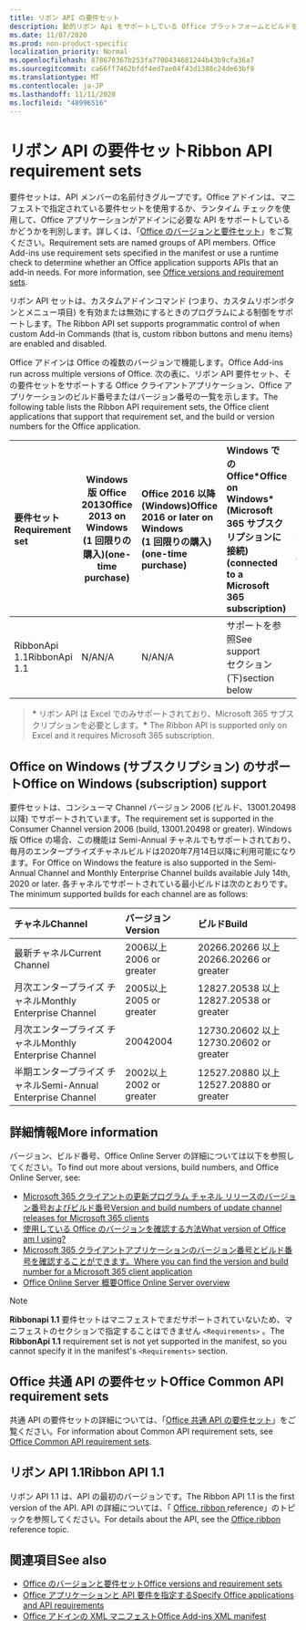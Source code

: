 ```yaml
---
title: リボン API の要件セット
description: 動的リボン Api をサポートしている Office プラットフォームとビルドを指定します。
ms.date: 11/07/2020
ms.prod: non-product-specific
localization_priority: Normal
ms.openlocfilehash: 878670367b253fa7700434681244b43b9cfa36a7
ms.sourcegitcommit: ca66ff7462bfdf4ed7ae04f43d1388c24de63bf9
ms.translationtype: MT
ms.contentlocale: ja-JP
ms.lasthandoff: 11/11/2020
ms.locfileid: "48996516"
---
```

# <a name="ribbon-api-requirement-sets"></a><span data-ttu-id="5fa6a-103">リボン API の要件セット</span><span class="sxs-lookup"><span data-stu-id="5fa6a-103">Ribbon API requirement sets</span></span>

<span data-ttu-id="5fa6a-p101">要件セットは、API メンバーの名前付きグループです。Office アドインは、マニフェストで指定されている要件セットを使用するか、ランタイム チェックを使用して、Office アプリケーションがアドインに必要な API をサポートしているかどうかを判別します。詳しくは、「[Office のバージョンと要件セット](/office/dev/add-ins/develop/office-versions-and-requirement-sets)」をご覧ください。</span><span class="sxs-lookup"><span data-stu-id="5fa6a-p101">Requirement sets are named groups of API members. Office Add-ins use requirement sets specified in the manifest or use a runtime check to determine whether an Office application supports APIs that an add-in needs. For more information, see [Office versions and requirement sets](/office/dev/add-ins/develop/office-versions-and-requirement-sets).</span></span>

<span data-ttu-id="5fa6a-107">リボン API セットは、カスタムアドインコマンド (つまり、カスタムリボンボタンとメニュー項目) を有効または無効にするときのプログラムによる制御をサポートします。</span><span class="sxs-lookup"><span data-stu-id="5fa6a-107">The Ribbon API set supports programmatic control of when custom Add-in Commands (that is, custom ribbon buttons and menu items) are enabled and disabled.</span></span>

<span data-ttu-id="5fa6a-108">Office アドインは Office の複数のバージョンで機能します。</span><span class="sxs-lookup"><span data-stu-id="5fa6a-108">Office Add-ins run across multiple versions of Office.</span></span> <span data-ttu-id="5fa6a-109">次の表に、リボン API 要件セット、その要件セットをサポートする Office クライアントアプリケーション、Office アプリケーションのビルド番号またはバージョン番号の一覧を示します。</span><span class="sxs-lookup"><span data-stu-id="5fa6a-109">The following table lists the Ribbon API requirement sets, the Office client applications that support that requirement set, and the build or version numbers for the Office application.</span></span>

|  <span data-ttu-id="5fa6a-110">要件セット</span><span class="sxs-lookup"><span data-stu-id="5fa6a-110">Requirement set</span></span>  | <span data-ttu-id="5fa6a-111">Windows 版 Office 2013</span><span class="sxs-lookup"><span data-stu-id="5fa6a-111">Office 2013 on Windows</span></span><br><span data-ttu-id="5fa6a-112">(1 回限りの購入)</span><span class="sxs-lookup"><span data-stu-id="5fa6a-112">(one-time purchase)</span></span> | <span data-ttu-id="5fa6a-113">Office 2016 以降 (Windows)</span><span class="sxs-lookup"><span data-stu-id="5fa6a-113">Office 2016 or later on Windows</span></span><br><span data-ttu-id="5fa6a-114">(1 回限りの購入)</span><span class="sxs-lookup"><span data-stu-id="5fa6a-114">(one-time purchase)</span></span>   | <span data-ttu-id="5fa6a-115">Windows での Office\*</span><span class="sxs-lookup"><span data-stu-id="5fa6a-115">Office on Windows\*</span></span><br><span data-ttu-id="5fa6a-116">(Microsoft 365 サブスクリプションに接続)</span><span class="sxs-lookup"><span data-stu-id="5fa6a-116">(connected to a Microsoft 365 subscription)</span></span> |  <span data-ttu-id="5fa6a-117">Office on iPad</span><span class="sxs-lookup"><span data-stu-id="5fa6a-117">Office on iPad</span></span><br><span data-ttu-id="5fa6a-118">(Microsoft 365 サブスクリプションに接続)</span><span class="sxs-lookup"><span data-stu-id="5fa6a-118">(connected to a Microsoft 365 subscription)</span></span>  |  <span data-ttu-id="5fa6a-119">Office on Mac\*</span><span class="sxs-lookup"><span data-stu-id="5fa6a-119">Office on Mac\*</span></span><br><span data-ttu-id="5fa6a-120">(Microsoft 365 サブスクリプションに接続)</span><span class="sxs-lookup"><span data-stu-id="5fa6a-120">(connected to a Microsoft 365 subscription)</span></span>  | <span data-ttu-id="5fa6a-121">Office on the web\*</span><span class="sxs-lookup"><span data-stu-id="5fa6a-121">Office on the web\*</span></span>  |  <span data-ttu-id="5fa6a-122">Office Online Server</span><span class="sxs-lookup"><span data-stu-id="5fa6a-122">Office Online Server</span></span>  |
|:-----|-----|:-----|:-----|:-----|:-----|:-----|:-----|
| <span data-ttu-id="5fa6a-123">RibbonApi 1.1</span><span class="sxs-lookup"><span data-stu-id="5fa6a-123">RibbonApi 1.1</span></span>  | <span data-ttu-id="5fa6a-124">N/A</span><span class="sxs-lookup"><span data-stu-id="5fa6a-124">N/A</span></span> | <span data-ttu-id="5fa6a-125">N/A</span><span class="sxs-lookup"><span data-stu-id="5fa6a-125">N/A</span></span> | <span data-ttu-id="5fa6a-126">サポートを参照</span><span class="sxs-lookup"><span data-stu-id="5fa6a-126">See support</span></span><br><span data-ttu-id="5fa6a-127">セクション (下)</span><span class="sxs-lookup"><span data-stu-id="5fa6a-127">section below</span></span> | <span data-ttu-id="5fa6a-128">N/A</span><span class="sxs-lookup"><span data-stu-id="5fa6a-128">N/A</span></span> | <span data-ttu-id="5fa6a-129">16.38</span><span class="sxs-lookup"><span data-stu-id="5fa6a-129">16.38</span></span> | <span data-ttu-id="5fa6a-130">2020年11月</span><span class="sxs-lookup"><span data-stu-id="5fa6a-130">November, 2020</span></span> | <span data-ttu-id="5fa6a-131">N/A</span><span class="sxs-lookup"><span data-stu-id="5fa6a-131">N/A</span></span>|

> <span data-ttu-id="5fa6a-132">**&#42;** リボン API は Excel でのみサポートされており、Microsoft 365 サブスクリプションを必要とします。</span><span class="sxs-lookup"><span data-stu-id="5fa6a-132">**&#42;** The Ribbon API is supported only on Excel and it requires Microsoft 365 subscription.</span></span>

## <a name="office-on-windows-subscription-support"></a><span data-ttu-id="5fa6a-133">Office on Windows (サブスクリプション) のサポート</span><span class="sxs-lookup"><span data-stu-id="5fa6a-133">Office on Windows (subscription) support</span></span>

<span data-ttu-id="5fa6a-134">要件セットは、コンシューマ Channel バージョン 2006 (ビルド、13001.20498 以降) でサポートされています。</span><span class="sxs-lookup"><span data-stu-id="5fa6a-134">The requirement set is supported in the Consumer Channel version 2006 (build, 13001.20498 or greater).</span></span> <span data-ttu-id="5fa6a-135">Windows 版 Office の場合、この機能は Semi-Annual チャネルでもサポートされており、毎月のエンタープライズチャネルビルドは2020年7月14日以降に利用可能になります。</span><span class="sxs-lookup"><span data-stu-id="5fa6a-135">For Office on Windows the feature is also supported in the Semi-Annual Channel and Monthly Enterprise Channel builds available July 14th, 2020 or later.</span></span> <span data-ttu-id="5fa6a-136">各チャネルでサポートされている最小ビルドは次のとおりです。</span><span class="sxs-lookup"><span data-stu-id="5fa6a-136">The minimum supported builds for each channel are as follows:</span></span>  

|<span data-ttu-id="5fa6a-137">チャネル</span><span class="sxs-lookup"><span data-stu-id="5fa6a-137">Channel</span></span> | <span data-ttu-id="5fa6a-138">バージョン</span><span class="sxs-lookup"><span data-stu-id="5fa6a-138">Version</span></span> | <span data-ttu-id="5fa6a-139">ビルド</span><span class="sxs-lookup"><span data-stu-id="5fa6a-139">Build</span></span>|
|:-----|:-----|:-----|
|<span data-ttu-id="5fa6a-140">最新チャネル</span><span class="sxs-lookup"><span data-stu-id="5fa6a-140">Current Channel</span></span> | <span data-ttu-id="5fa6a-141">2006以上</span><span class="sxs-lookup"><span data-stu-id="5fa6a-141">2006 or greater</span></span> | <span data-ttu-id="5fa6a-142">20266.20266 以上</span><span class="sxs-lookup"><span data-stu-id="5fa6a-142">20266.20266 or greater</span></span>|
|<span data-ttu-id="5fa6a-143">月次エンタープライズ チャネル</span><span class="sxs-lookup"><span data-stu-id="5fa6a-143">Monthly Enterprise Channel</span></span> | <span data-ttu-id="5fa6a-144">2005以上</span><span class="sxs-lookup"><span data-stu-id="5fa6a-144">2005 or greater</span></span> | <span data-ttu-id="5fa6a-145">12827.20538 以上</span><span class="sxs-lookup"><span data-stu-id="5fa6a-145">12827.20538 or greater</span></span>|
|<span data-ttu-id="5fa6a-146">月次エンタープライズ チャネル</span><span class="sxs-lookup"><span data-stu-id="5fa6a-146">Monthly Enterprise Channel</span></span> | <span data-ttu-id="5fa6a-147">2004</span><span class="sxs-lookup"><span data-stu-id="5fa6a-147">2004</span></span> | <span data-ttu-id="5fa6a-148">12730.20602 以上</span><span class="sxs-lookup"><span data-stu-id="5fa6a-148">12730.20602 or greater</span></span>|
|<span data-ttu-id="5fa6a-149">半期エンタープライズ チャネル</span><span class="sxs-lookup"><span data-stu-id="5fa6a-149">Semi-Annual Enterprise Channel</span></span> | <span data-ttu-id="5fa6a-150">2002以上</span><span class="sxs-lookup"><span data-stu-id="5fa6a-150">2002 or greater</span></span> | <span data-ttu-id="5fa6a-151">12527.20880 以上</span><span class="sxs-lookup"><span data-stu-id="5fa6a-151">12527.20880 or greater</span></span>|

## <a name="more-information"></a><span data-ttu-id="5fa6a-152">詳細情報</span><span class="sxs-lookup"><span data-stu-id="5fa6a-152">More information</span></span>

<span data-ttu-id="5fa6a-153">バージョン、ビルド番号、Office Online Server の詳細については以下を参照してください。</span><span class="sxs-lookup"><span data-stu-id="5fa6a-153">To find out more about versions, build numbers, and Office Online Server, see:</span></span>

- [<span data-ttu-id="5fa6a-154">Microsoft 365 クライアントの更新プログラム チャネル リリースのバージョン番号およびビルド番号</span><span class="sxs-lookup"><span data-stu-id="5fa6a-154">Version and build numbers of update channel releases for Microsoft 365 clients</span></span>](https://support.office.com/article/version-and-build-numbers-of-update-channel-releases-ae942449-1fca-4484-898b-a933ea23def7)
- [<span data-ttu-id="5fa6a-155">使用している Office のバージョンを確認する方法</span><span class="sxs-lookup"><span data-stu-id="5fa6a-155">What version of Office am I using?</span></span>](https://support.office.com/article/What-version-of-Office-am-I-using-932788b8-a3ce-44bf-bb09-e334518b8b19)
- [<span data-ttu-id="5fa6a-156">Microsoft 365 クライアントアプリケーションのバージョン番号とビルド番号を確認することができます。</span><span class="sxs-lookup"><span data-stu-id="5fa6a-156">Where you can find the version and build number for a Microsoft 365 client application</span></span>](https://support.office.com/article/version-and-build-numbers-of-update-channel-releases-ae942449-1fca-4484-898b-a933ea23def7)
- [<span data-ttu-id="5fa6a-157">Office Online Server 概要</span><span class="sxs-lookup"><span data-stu-id="5fa6a-157">Office Online Server overview</span></span>](/officeonlineserver/office-online-server-overview)

> [!NOTE]
> <span data-ttu-id="5fa6a-158">**Ribbonapi 1.1** 要件セットはマニフェストでまだサポートされていないため、マニフェストのセクションで指定することはできません `<Requirements>` 。</span><span class="sxs-lookup"><span data-stu-id="5fa6a-158">The **RibbonApi 1.1** requirement set is not yet supported in the manifest, so you cannot specify it in the manifest's `<Requirements>` section.</span></span>


## <a name="office-common-api-requirement-sets"></a><span data-ttu-id="5fa6a-159">Office 共通 API の要件セット</span><span class="sxs-lookup"><span data-stu-id="5fa6a-159">Office Common API requirement sets</span></span>

<span data-ttu-id="5fa6a-160">共通 API の要件セットの詳細については、「[Office 共通 API の要件セット](office-add-in-requirement-sets.md)」をご覧ください。</span><span class="sxs-lookup"><span data-stu-id="5fa6a-160">For information about Common API requirement sets, see [Office Common API requirement sets](office-add-in-requirement-sets.md).</span></span>

## <a name="ribbon-api-11"></a><span data-ttu-id="5fa6a-161">リボン API 1.1</span><span class="sxs-lookup"><span data-stu-id="5fa6a-161">Ribbon API 1.1</span></span>

<span data-ttu-id="5fa6a-162">リボン API 1.1 は、API の最初のバージョンです。</span><span class="sxs-lookup"><span data-stu-id="5fa6a-162">The Ribbon API 1.1 is the first version of the API.</span></span> <span data-ttu-id="5fa6a-163">API の詳細については、「 [Office. ribbon ](/javascript/api/office/office.ribbon) reference」のトピックを参照してください。</span><span class="sxs-lookup"><span data-stu-id="5fa6a-163">For details about the API, see the [Office.ribbon ](/javascript/api/office/office.ribbon) reference topic.</span></span>

## <a name="see-also"></a><span data-ttu-id="5fa6a-164">関連項目</span><span class="sxs-lookup"><span data-stu-id="5fa6a-164">See also</span></span>

- [<span data-ttu-id="5fa6a-165">Office のバージョンと要件セット</span><span class="sxs-lookup"><span data-stu-id="5fa6a-165">Office versions and requirement sets</span></span>](/office/dev/add-ins/develop/office-versions-and-requirement-sets)
- [<span data-ttu-id="5fa6a-166">Office アプリケーションと API 要件を指定する</span><span class="sxs-lookup"><span data-stu-id="5fa6a-166">Specify Office applications and API requirements</span></span>](/office/dev/add-ins/develop/specify-office-hosts-and-api-requirements)
- [<span data-ttu-id="5fa6a-167">Office アドインの XML マニフェスト</span><span class="sxs-lookup"><span data-stu-id="5fa6a-167">Office Add-ins XML manifest</span></span>](/office/dev/add-ins/develop/add-in-manifests)
